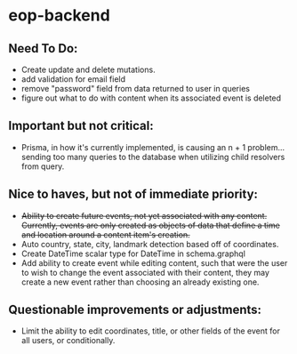 # eop-backend

## Need To Do:
* Create update and delete mutations.
* add validation for email field
* remove "password" field from data returned to user in queries
* figure out what to do with content when its associated event is deleted

## Important but not critical:
* Prisma, in how it's currently implemented, is causing an n + 1 problem... sending too many queries to the database when utilizing child resolvers from query.

## Nice to haves, but not of immediate priority:
* ~~Ability to create future events, not yet associated with any content. Currently, events are only created as objects of data that define a time and location around a content item's creation.~~
* Auto country, state, city, landmark detection based off of coordinates.
* Create DateTime scalar type for DateTime in schema.graphql
* Add ability to create event while editing content, such that were the user to wish to change the event associated with their content, they may create a new event rather than choosing an already existing one.

## Questionable improvements or adjustments:
* Limit the ability to edit coordinates, title, or other fields of the event for all users, or conditionally.